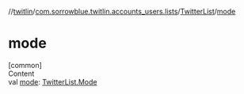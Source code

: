 //[twitlin](../../index.md)/[com.sorrowblue.twitlin.accounts_users.lists](../index.md)/[TwitterList](index.md)/[mode](mode.md)



# mode  
[common]  
Content  
val [mode](mode.md): [TwitterList.Mode](-mode/index.md)  



